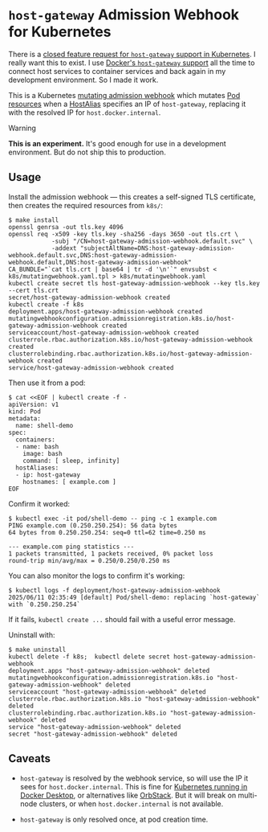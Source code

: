 # `host-gateway` Admission Webhook for Kubernetes

There is a [closed feature request for `host-gateway` support in Kubernetes][feature-request]. I really want this to exist. I use [Docker's `host-gateway` support][host-gateway] all the time to connect host services to container services and back again in my development environment. So I made it work.

This is a Kubernetes [mutating admission webhook][mutating-admission-webhook] which mutates [Pod resources][pod] when a [HostAlias][host-alias] specifies an IP of `host-gateway`, replacing it with the resolved IP for `host.docker.internal`.

  [feature-request]: https://github.com/kubernetes/kubernetes/issues/107079
  [host-gateway]: https://docs.docker.com/reference/cli/docker/container/run/#add-host
  [mutating-admission-webhook]: https://kubernetes.io/docs/reference/access-authn-authz/admission-controllers/#mutatingadmissionwebhook
  [pod]: https://kubernetes.io/docs/concepts/workloads/pods/pod-overview/
  [host-alias]: https://kubernetes.io/docs/concepts/services-networking/add-entries-to-pod-etc-hosts-with-host-aliases/

> [!WARNING]
> **This is an experiment.** It's good enough for use in a development environment. But do not ship this to production.

## Usage

Install the admission webhook — this creates a self-signed TLS certificate, then creates the required resources from `k8s/`:

```console
$ make install
openssl genrsa -out tls.key 4096
openssl req -x509 -key tls.key -sha256 -days 3650 -out tls.crt \
            -subj "/CN=host-gateway-admission-webhook.default.svc" \
            -addext "subjectAltName=DNS:host-gateway-admission-webhook.default.svc,DNS:host-gateway-admission-webhook.default,DNS:host-gateway-admission-webhook"
CA_BUNDLE="`cat tls.crt | base64 | tr -d '\n'`" envsubst < k8s/mutatingwebhook.yaml.tpl > k8s/mutatingwebhook.yaml
kubectl create secret tls host-gateway-admission-webhook --key tls.key --cert tls.crt
secret/host-gateway-admission-webhook created
kubectl create -f k8s
deployment.apps/host-gateway-admission-webhook created
mutatingwebhookconfiguration.admissionregistration.k8s.io/host-gateway-admission-webhook created
serviceaccount/host-gateway-admission-webhook created
clusterrole.rbac.authorization.k8s.io/host-gateway-admission-webhook created
clusterrolebinding.rbac.authorization.k8s.io/host-gateway-admission-webhook created
service/host-gateway-admission-webhook created
```

Then use it from a pod:

```console
$ cat <<EOF | kubectl create -f -
apiVersion: v1
kind: Pod
metadata:
  name: shell-demo
spec:
  containers:
  - name: bash
    image: bash
    command: [ sleep, infinity]
  hostAliases:
  - ip: host-gateway
    hostnames: [ example.com ]
EOF
```

Confirm it worked:

```console
$ kubectl exec -it pod/shell-demo -- ping -c 1 example.com
PING example.com (0.250.250.254): 56 data bytes
64 bytes from 0.250.250.254: seq=0 ttl=62 time=0.250 ms

--- example.com ping statistics ---
1 packets transmitted, 1 packets received, 0% packet loss
round-trip min/avg/max = 0.250/0.250/0.250 ms
```

You can also monitor the logs to confirm it's working:

```console
$ kubectl logs -f deployment/host-gateway-admission-webhook
2025/06/11 02:35:49 [default] Pod/shell-demo: replacing `host-gateway` with `0.250.250.254`
```

If it fails, `kubectl create ...` should fail with a useful error message.

Uninstall with:

```console
$ make uninstall
kubectl delete -f k8s;  kubectl delete secret host-gateway-admission-webhook
deployment.apps "host-gateway-admission-webhook" deleted
mutatingwebhookconfiguration.admissionregistration.k8s.io "host-gateway-admission-webhook" deleted
serviceaccount "host-gateway-admission-webhook" deleted
clusterrole.rbac.authorization.k8s.io "host-gateway-admission-webhook" deleted
clusterrolebinding.rbac.authorization.k8s.io "host-gateway-admission-webhook" deleted
service "host-gateway-admission-webhook" deleted
secret "host-gateway-admission-webhook" deleted
```

## Caveats

- `host-gateway` is resolved by the webhook service, so will use the IP it sees for `host.docker.internal`. This is fine for [Kubernetes running in Docker Desktop][docker-desktop-kubernetes], or alternatives like [OrbStack][orbstack-kubernetes]. But it will break on multi-node clusters, or when `host.docker.internal` is not available.
- `host-gateway` is only resolved once, at pod creation time.

  [docker-desktop-kubernetes]: https://docs.docker.com/desktop/kubernetes/
  [orbstack-kubernetes]: https://docs.orbstack.dev/kubernetes/
